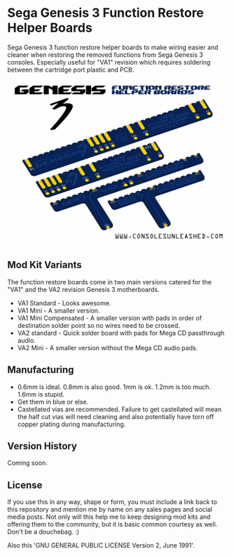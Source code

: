 # Sega Genesis 3 Function Restore Helper Boards

Sega Genesis 3 function restore helper boards to make wiring easier and cleaner when restoring the removed functions from Sega Genesis 3 consoles. Especially useful for "VA1" revision which requires soldering between the cartridge port plastic and PCB.

![My Image](main.png)

## Mod Kit Variants

The function restore boards come in two main versions catered for the "VA1" and the VA2 revision Genesis 3 motherboards.

- VA1 Standard - Looks awesome.
- VA1 Mini - A smaller version.
- VA1 Mini Compensated - A smaller version with pads in order of destination solder point so no wires need to be crossed.
- VA2 standard - Quick solder board with pads for Mega CD passthrough audio.
- VA2 Mini - A smaller version without the Mega CD audio pads.

## Manufacturing

- 0.6mm is ideal. 0.8mm is also good. 1mm is ok. 1.2mm is too much. 1.6mm is stupid.
- Get them in blue or else.
- Castellated vias are recommended. Failure to get castellated will mean the half cut vias will need cleaning and also potentially have torn off copper plating during manufacturing.

## Version History

Coming soon.

## License

If you use this in any way, shape or form, you must include a link back to this repository and mention me by name on any sales pages and social media posts. Not only will this help me to keep designing mod kits and offering them to the community, but it is basic common courtesy as well. Don't be a douchebag. :)

Also this 'GNU GENERAL PUBLIC LICENSE Version 2, June 1991'.
